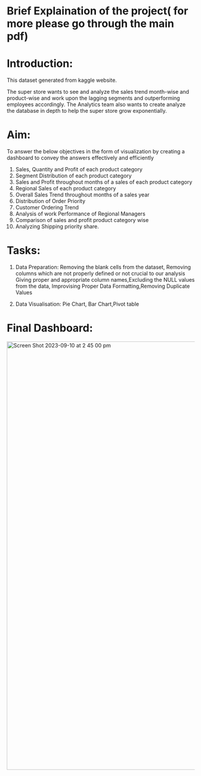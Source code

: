 # Brief Explaination of the project( for more please go through the main pdf)

# Introduction:

This dataset generated from kaggle website.

The super store wants to see and analyze the sales trend month-wise and product-wise and
work upon the lagging segments and outperforming employees accordingly. The Analytics
team also wants to create analyze the database in depth to help the super store grow
exponentially. 

# Aim:

To answer the below objectives in the form of visualization by creating a
dashboard to convey the answers effectively and efficiently

1) Sales, Quantity and Profit of each product category
2) Segment Distribution of each product category
3) Sales and Profit throughout months of a sales of each product category
4) Regional Sales of each product category
5) Overall Sales Trend throughout months of a sales year
6) Distribution of Order Priority
7) Customer Ordering Trend
8) Analysis of work Performance of Regional Managers
9) Comparison of sales and profit product category wise
10) Analyzing Shipping priority share.

# Tasks:

1) Data Preparation:
Removing the blank cells from the dataset, Removing columns which are not properly defined or not crucial to our analysis
Giving proper and appropriate column names,Excluding the NULL values from the data, Improvising Proper Data Formatting,Removing Duplicate Values

2) Data Visualisation:
   Pie Chart,
   Bar Chart,Pivot table

# Final Dashboard:


<img width="1148" alt="Screen Shot 2023-09-10 at 2 45 00 pm" src="https://github.com/amalseby/Superstore_Analysis_Using-Excel/assets/60167060/96c1b416-2bc5-4bea-b39d-ea6b05ead422">

